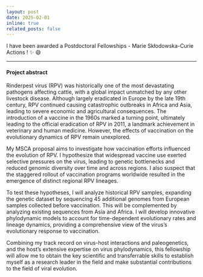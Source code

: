 ```yaml
---
layout: post
date: 2025-02-01 
inline: true
related_posts: false
---
```


I have been awarded a Postdoctoral Fellowships - Marie Skłodowska-Curie Actions ! :sparkles: :smile:

---

#### Project abstract

Rinderpest virus (RPV) was historically one of the most devastating pathogens affecting cattle, with a global impact unmatched by any other livestock disease. Although largely eradicated in Europe by the late 19th century, RPV continued causing catastrophic outbreaks in Africa and Asia, leading to severe economic and agricultural consequences. The introduction of a vaccine in the 1960s marked a turning point, ultimately leading to the official eradication of RPV in 2011, a landmark achievement in veterinary and human
medicine. However, the effects of vaccination on the evolutionary dynamics of RPV remain unexplored.

My MSCA proposal aims to investigate how vaccination efforts influenced the evolution of RPV. I hypothesize that widespread vaccine use exerted selective pressures on the virus, leading to genetic bottlenecks and reduced genomic diversity over time and across regions. I also suspect that the staggered rollout of vaccination programs worldwide resulted in the emergence of distinct regional RPV lineages.

To test these hypotheses, I will analyze historical RPV samples, expanding the genetic dataset by sequencing 45 additional genomes from European samples collected before vaccination. This will be complemented by analyzing existing sequences from Asia and Africa. I will develop innovative phylodynamic models to account for time-dependent evolutionary rates and lineage dynamics, providing a comprehensive view of the virus’s evolutionary response to vaccination.

Combining my track record on virus-host interactions and paleogenetics, and the host’s extensive expertise on virus
phylodynamics, this fellowship will allow me to obtain the key scientific and transferrable skills to establish myself as a research leader in the field and make substantial contributions to the field of viral evolution.
